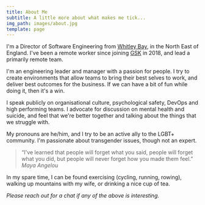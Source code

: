 ```yaml
---
title: About Me
subtitle: A little more about what makes me tick...
img_path: images/about.jpg
template: page
---
```


I'm a Director of Software Engineering from [Whitley Bay](https://en.wikipedia.org/wiki/Whitley_Bay), in the North East of England. I've been a remote worker since joining [GSK](https://medium.com/gsktech) in 2018, and lead a primarily remote team.

I'm an engineering leader and manager with a passion for people.  I try to create environments that allow teams to bring their best selves to work, and deliver best outcomes for the business.  If we can have a bit of fun while doing it, then it's a win.

I speak publicly on organisational culture, psychological safety, DevOps and high performing teams.  I advocate for discussion on mental health and suicide, and feel that we're better together and talking about the things that we struggle with.

My pronouns are he/him, and I try to be an active ally to the LGBT+ community.  I'm passionate about transgender issues, though not an expert.

>“I've learned that people will forget what you said, people will forget what you did, but people will never forget how you made them feel.” <cite>Maya Angelou</cite>

In my spare time, I can be found exercising (cycling, running, rowing), walking up mountains with my wife, or drinking a nice cup of tea.

*Please reach out for a chat if any of the above is interesting.*
